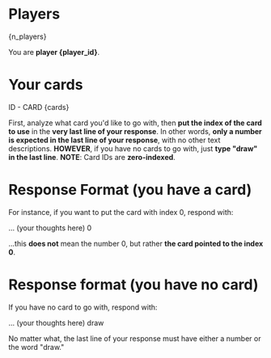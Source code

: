 # Players
{n_players}

You are **player {player_id}**.

# Your cards
ID - CARD
{cards}

First, analyze what card you'd like to go with, then **put the index of the card to use** in the **very last line of your response**.
In other words, **only a number is expected in the last line of your response**, with no other text descriptions.
**HOWEVER**, if you have no cards to go with, just **type "draw" in the last line**.
**NOTE**: Card IDs are **zero-indexed**.

# Response Format (you have a card)
For instance, if you want to put the card with index 0, respond with:

... (your thoughts here)
0

...this **does not** mean the number 0, but rather **the card pointed to the index 0**.

# Response format (you have no card)
If you have no card to go with, respond with:

... (your thoughts here)
draw

No matter what, the last line of your response must have either a number or the word "draw."